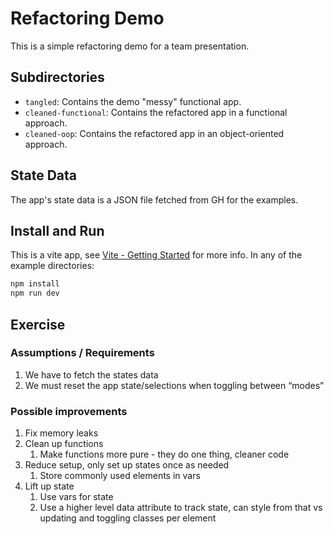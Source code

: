 # Refactoring Demo

This is a simple refactoring demo for a team presentation.

## Subdirectories

- `tangled`: Contains the demo "messy" functional app.
- `cleaned-functional`: Contains the refactored app in a functional approach.
- `cleaned-oop`: Contains the refactored app in an object-oriented approach.

## State Data

The app's state data is a JSON file fetched from GH for the examples.

## Install and Run

This is a vite app, see [Vite - Getting Started](https://vite.dev/guide/) for more info. In any of the example directories:

```bash
npm install
npm run dev
```

## Exercise

### Assumptions / Requirements

1. We have to fetch the states data
2. We must reset the app state/selections when toggling between “modes”

### Possible improvements

1. Fix memory leaks
2. Clean up functions
   1. Make functions more pure - they do one thing, cleaner code
3. Reduce setup, only set up states once as needed
   1. Store commonly used elements in vars
4. Lift up state
   1. Use vars for state
   2. Use a higher level data attribute to track state, can style from that vs updating and toggling classes per element
